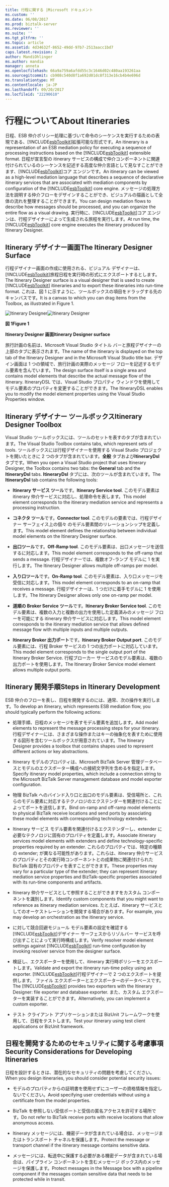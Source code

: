 ```yaml
---
title: 行程に関する |Microsoft ドキュメント
ms.custom: ''
ms.date: 06/08/2017
ms.prod: biztalk-server
ms.reviewer: ''
ms.suite: ''
ms.tgt_pltfrm: ''
ms.topic: article
ms.assetid: 4d34632f-8652-49dd-97b7-2513aacc1bd7
caps.latest.revision: 2
author: MandiOhlinger
ms.author: mandia
manager: anneta
ms.openlocfilehash: 66a9a759a6afdd55c3c1646d02c480aa193261aa
ms.sourcegitcommit: cb908c540d8f1a692d01dc8f313e16cb4b4e696d
ms.translationtype: MT
ms.contentlocale: ja-JP
ms.lasthandoff: 09/20/2017
ms.locfileid: "22290610"
---
```

# <a name="about-itineraries"></a><span data-ttu-id="ca27e-102">行程について</span><span class="sxs-lookup"><span data-stu-id="ca27e-102">About Itineraries</span></span>
<span data-ttu-id="ca27e-103">日程、ESB 仲介ポリシー処理に基づいて命令のシーケンスを実行するための表現である、[!INCLUDE[esbToolkit](../includes/esbtoolkit-md.md)]拡張可能な形式です。</span><span class="sxs-lookup"><span data-stu-id="ca27e-103">An itinerary is a representation of an ESB mediation policy for executing a sequence of processing instructions based on the [!INCLUDE[esbToolkit](../includes/esbtoolkit-md.md)] extensible format.</span></span> <span data-ttu-id="ca27e-104">日程が宣言型の itinerary サービスの構成で仲介コンポーネントに関連付けられているのシーケンスを記述する高度な仲介言語として見なすことができます、[!INCLUDE[esbToolkit](../includes/esbtoolkit-md.md)]コア エンジンです。</span><span class="sxs-lookup"><span data-stu-id="ca27e-104">An itinerary can be viewed as a high-level mediation language that describes a sequence of declarative itinerary services that are associated with mediation components by configuration of the [!INCLUDE[esbToolkit](../includes/esbtoolkit-md.md)] core engine.</span></span> <span data-ttu-id="ca27e-105">メッセージの処理方法を説明する仲介フローをデザインすることができ、ビジュアルの描画として全体の流れを整理することができます。</span><span class="sxs-lookup"><span data-stu-id="ca27e-105">You can design mediation flows to describe how messages should be processed, and you can organize the entire flow as a visual drawing.</span></span> <span data-ttu-id="ca27e-106">実行時に、[!INCLUDE[esbToolkit](../includes/esbtoolkit-md.md)]コア エンジンは、行程デザイナーによって生成される旅程を実行します。</span><span class="sxs-lookup"><span data-stu-id="ca27e-106">At run time, the [!INCLUDE[esbToolkit](../includes/esbtoolkit-md.md)] core engine executes the itinerary produced by Itinerary Designer.</span></span>  
  
## <a name="the-itinerary-designer-surface"></a><span data-ttu-id="ca27e-107">Itinerary デザイナー画面</span><span class="sxs-lookup"><span data-stu-id="ca27e-107">The Itinerary Designer Surface</span></span>  
 <span data-ttu-id="ca27e-108">行程デザイナー画面の作成に使用される、ビジュアル デザイナーは、[!INCLUDE[esbToolkit](../includes/esbtoolkit-md.md)]旅程日程を実行時の形式にエクスポートするとします。</span><span class="sxs-lookup"><span data-stu-id="ca27e-108">The Itinerary Designer surface is a visual designer that is used to create [!INCLUDE[esbToolkit](../includes/esbtoolkit-md.md)] itineraries and to export these itineraries into run-time format.</span></span> <span data-ttu-id="ca27e-109">これは、図 1 に示すように、ツールボックスの項目をドラッグする先のキャンバスです。</span><span class="sxs-lookup"><span data-stu-id="ca27e-109">It is a canvas to which you can drag items from the Toolbox, as illustrated in Figure 1.</span></span>  
  
 <span data-ttu-id="ca27e-110">![Itinerary Designer](../esb-toolkit/media/ch5-itinerarydesigner.gif "Ch5 ItineraryDesigner")</span><span class="sxs-lookup"><span data-stu-id="ca27e-110">![Itinerary Designer](../esb-toolkit/media/ch5-itinerarydesigner.gif "Ch5-ItineraryDesigner")</span></span>  
  
 <span data-ttu-id="ca27e-111">**図 1**</span><span class="sxs-lookup"><span data-stu-id="ca27e-111">**Figure 1**</span></span>  
  
 <span data-ttu-id="ca27e-112">**Itinerary Designer 画面**</span><span class="sxs-lookup"><span data-stu-id="ca27e-112">**Itinerary Designer surface**</span></span>  
  
 <span data-ttu-id="ca27e-113">旅行計画の名前は、Microsoft Visual Studio タイトル バーと旅程デザイナーの上部のタブに表示されます。</span><span class="sxs-lookup"><span data-stu-id="ca27e-113">The name of the itinerary is displayed on the top tab of the Itinerary Designer and in the Microsoft Visual Studio title bar.</span></span> <span data-ttu-id="ca27e-114">デザイン画面は 1 つの領域で、旅行計画の実際のメッセージ フローを記述するモデル要素を含んでいます。</span><span class="sxs-lookup"><span data-stu-id="ca27e-114">The design surface itself is a single area and contains model elements that describe the actual message flow of the itinerary.</span></span> <span data-ttu-id="ca27e-115">ItineraryDSL では、Visual Studio プロパティ ウィンドウを使用してモデル要素のプロパティを変更することができます。</span><span class="sxs-lookup"><span data-stu-id="ca27e-115">The ItineraryDSL enables you to modify the model element properties using the Visual Studio Properties window.</span></span>  
  
## <a name="itinerary-designer-toolbox"></a><span data-ttu-id="ca27e-116">Itinerary デザイナー ツールボックス</span><span class="sxs-lookup"><span data-stu-id="ca27e-116">Itinerary Designer Toolbox</span></span>  
 <span data-ttu-id="ca27e-117">Visual Studio ツールボックスには、ツールのセットを表すのタブが含まれています。</span><span class="sxs-lookup"><span data-stu-id="ca27e-117">The Visual Studio Toolbox contains tabs, which represent sets of tools.</span></span> <span data-ttu-id="ca27e-118">ツールボックスには行程デザイナーを使用する Visual Studio プロジェクトを開いたときに 2 つのタブが含まれています。**全般** タブおよび**ItineraryDsl**タブです。</span><span class="sxs-lookup"><span data-stu-id="ca27e-118">When you open a Visual Studio project that uses Itinerary Designer, the Toolbox contains two tabs: the **General** tab and the **ItineraryDsl** tabs.</span></span> <span data-ttu-id="ca27e-119">**ItineraryDsl**  タブには、次のツールが含まれています。</span><span class="sxs-lookup"><span data-stu-id="ca27e-119">The **ItineraryDsl** tab contains the following tools:</span></span>  
  
-   <span data-ttu-id="ca27e-120">**Itinerary サービス ツール**です。</span><span class="sxs-lookup"><span data-stu-id="ca27e-120">**Itinerary Service tool**.</span></span> <span data-ttu-id="ca27e-121">このモデル要素は itinerary 仲介サービスに対応し、処理命令を表します。</span><span class="sxs-lookup"><span data-stu-id="ca27e-121">This model element corresponds to the itinerary mediation service and represents a processing instruction.</span></span>  
  
-   <span data-ttu-id="ca27e-122">**コネクタ ツール**です。</span><span class="sxs-lookup"><span data-stu-id="ca27e-122">**Connector tool**.</span></span> <span data-ttu-id="ca27e-123">このモデルの要素では、行程デザイナー サーフェイス上の個々 のモデル要素間のリレーションシップを定義します。</span><span class="sxs-lookup"><span data-stu-id="ca27e-123">This model element defines the relationship between individual model elements on the Itinerary Designer surface.</span></span>  
  
-   <span data-ttu-id="ca27e-124">**出口ツール**です。</span><span class="sxs-lookup"><span data-stu-id="ca27e-124">**Off-Ramp tool**.</span></span> <span data-ttu-id="ca27e-125">このモデル要素は、出口メッセージを送信するに対応します。</span><span class="sxs-lookup"><span data-stu-id="ca27e-125">This model element corresponds to the off-ramp that sends a message.</span></span> <span data-ttu-id="ca27e-126">行程デザイナーでは、複数オフ-ランプ モデルに 1 を実行します。</span><span class="sxs-lookup"><span data-stu-id="ca27e-126">The Itinerary Designer allows multiple off-ramps per model.</span></span>  
  
-   <span data-ttu-id="ca27e-127">**入り口ツール**です。</span><span class="sxs-lookup"><span data-stu-id="ca27e-127">**On-Ramp tool**.</span></span> <span data-ttu-id="ca27e-128">このモデル要素は、入り口メッセージを受信に対応します。</span><span class="sxs-lookup"><span data-stu-id="ca27e-128">This model element corresponds to an on-ramp that receives a message.</span></span> <span data-ttu-id="ca27e-129">行程デザイナーは、1 つだけに着手モデルに 1 を使用します。</span><span class="sxs-lookup"><span data-stu-id="ca27e-129">The Itinerary Designer allows only one on-ramp per model.</span></span>  
  
-   <span data-ttu-id="ca27e-130">**道順の Broker Service ツール**です。</span><span class="sxs-lookup"><span data-stu-id="ca27e-130">**Itinerary Broker Service tool**.</span></span> <span data-ttu-id="ca27e-131">このモデル要素は、複数の入力と複数の出力を使用した定義済みのメッセージ フローを可能にする itinerary 仲介サービスに対応します。</span><span class="sxs-lookup"><span data-stu-id="ca27e-131">This model element corresponds to the itinerary mediation service that allows defined message flow with multiple inputs and multiple outputs.</span></span>  
  
-   <span data-ttu-id="ca27e-132">**Itinerary Broker 出力ポート**です。</span><span class="sxs-lookup"><span data-stu-id="ca27e-132">**Itinerary Broker Output port**.</span></span> <span data-ttu-id="ca27e-133">このモデル要素には、行程 Broker サービスの 1 つの出力ポートに対応しています。</span><span class="sxs-lookup"><span data-stu-id="ca27e-133">This model element corresponds to the single output port of the Itinerary Broker Service.</span></span> <span data-ttu-id="ca27e-134">行程ブローカー サービスのモデル要素は、複数の出力ポートを使用します。</span><span class="sxs-lookup"><span data-stu-id="ca27e-134">The Itinerary Broker Service model element allows multiple output ports.</span></span>  
  
## <a name="steps-in-itinerary-development"></a><span data-ttu-id="ca27e-135">Itinerary 開発手順</span><span class="sxs-lookup"><span data-stu-id="ca27e-135">Steps in Itinerary Development</span></span>  
 <span data-ttu-id="ca27e-136">ESB 仲介のフローを表し、日程を開発するのには、通常、次の操作を実行します。</span><span class="sxs-lookup"><span data-stu-id="ca27e-136">To develop an itinerary, which represents ESB mediation flow, you should typically perform the following actions:</span></span>  
  
-   <span data-ttu-id="ca27e-137">処理手順、日程のメッセージを表すモデル要素を追加します。</span><span class="sxs-lookup"><span data-stu-id="ca27e-137">Add model elements to represent the message processing steps for your itinerary.</span></span> <span data-ttu-id="ca27e-138">行程デザイナーには、さまざまな操作またはキーの抽象化を表すために使用する図形を含むツールボックスが用意されています。</span><span class="sxs-lookup"><span data-stu-id="ca27e-138">The Itinerary Designer provides a toolbox that contains shapes used to represent different actions or key abstractions.</span></span>  
  
-   <span data-ttu-id="ca27e-139">Itinerary モデルのプロパティは、Microsoft BizTalk Server 管理データベースとモデルのエクスポーター構成への接続文字列を含めるを指定します。</span><span class="sxs-lookup"><span data-stu-id="ca27e-139">Specify itinerary model properties, which include a connection string to the Microsoft BizTalk Server management database and model exporter configuration.</span></span>  
  
-   <span data-ttu-id="ca27e-140">物理 BizTalk へのバインド入り口と出口のモデル要素は、受信場所と、これらのモデル要素に対応するテクノロジのエクステンダーを関連付けることによってポートを送信します。</span><span class="sxs-lookup"><span data-stu-id="ca27e-140">Bind on-ramp and off-ramp model elements to physical BizTalk receive locations and send ports by associating these model elements with corresponding technology extenders.</span></span>  
  
-   <span data-ttu-id="ca27e-141">Itinerary サービス モデル要素を関連付けるエクステンダーし、extender に必要なテクノロジに固有のプロパティを定義します。</span><span class="sxs-lookup"><span data-stu-id="ca27e-141">Associate itinerary services model elements with extenders and define technology-specific properties required by an extender.</span></span> <span data-ttu-id="ca27e-142">これらのプロパティでは、特定の種類の extender; が異なる可能性があります。これらは、itinerary 仲介サービスのプロパティとその実行時コンポーネントとの成果物に関連付けられた BizTalk 固有のプロパティを表すことができます。</span><span class="sxs-lookup"><span data-stu-id="ca27e-142">These properties may vary for a particular type of the extender; they can represent itinerary mediation service properties and BizTalk-specific properties associated with its run-time components and artifacts.</span></span>  
  
-   <span data-ttu-id="ca27e-143">Itinerary 仲介サービスとして参照することができますをカスタム コンポーネントを識別します。</span><span class="sxs-lookup"><span data-stu-id="ca27e-143">Identify custom components that you might want to reference as itinerary mediation services.</span></span> <span data-ttu-id="ca27e-144">たとえば、itinerary サービスとしてのオーケストレーションを開発する場合があります。</span><span class="sxs-lookup"><span data-stu-id="ca27e-144">For example, you may develop an orchestration as the itinerary service.</span></span>  
  
-   <span data-ttu-id="ca27e-145">に対して競合回避モジュール モデル要素の設定を確認する[!INCLUDE[esbToolkit](../includes/esbtoolkit-md.md)]デザイナー サーフェスからリゾルバー サービスを呼び出すことによって実行時構成します。</span><span class="sxs-lookup"><span data-stu-id="ca27e-145">Verify resolver model element settings against [!INCLUDE[esbToolkit](../includes/esbtoolkit-md.md)] run-time configuration by invoking resolver service from the designer surface.</span></span>  
  
-   <span data-ttu-id="ca27e-146">検証し、エクスポーターを使用して、itinerary 実行時ポリシーをエクスポートします。</span><span class="sxs-lookup"><span data-stu-id="ca27e-146">Validate and export the itinerary run-time policy using an exporter.</span></span> <span data-ttu-id="ca27e-147">[!INCLUDE[esbToolkit](../includes/esbtoolkit-md.md)]行程デザイナーで 2 つのエクスポートを提供します。 ファイル エクスポーターとエクスポーターのデータベースです。</span><span class="sxs-lookup"><span data-stu-id="ca27e-147">The [!INCLUDE[esbToolkit](../includes/esbtoolkit-md.md)] provides two exporters with the Itinerary Designer: file exporter and database exporter.</span></span> <span data-ttu-id="ca27e-148">また、カスタム エクスポーターを実装することができます。</span><span class="sxs-lookup"><span data-stu-id="ca27e-148">Alternatively, you can implement a custom exporter.</span></span>  
  
-   <span data-ttu-id="ca27e-149">テスト クライアント アプリケーションまたは BizUnit フレームワークを使用して、日程をテストします。</span><span class="sxs-lookup"><span data-stu-id="ca27e-149">Test your itinerary using test client applications or BizUnit framework.</span></span>  
  
## <a name="security-considerations-for-developing-itineraries"></a><span data-ttu-id="ca27e-150">日程を開発するためのセキュリティに関する考慮事項</span><span class="sxs-lookup"><span data-stu-id="ca27e-150">Security Considerations for Developing Itineraries</span></span>  
 <span data-ttu-id="ca27e-151">日程を設計するときは、潜在的なセキュリティの問題を考慮してください。</span><span class="sxs-lookup"><span data-stu-id="ca27e-151">When you design itineraries, you should consider potential security issues:</span></span>  
  
-   <span data-ttu-id="ca27e-152">モデルのプロパティからの証明書を使用せずにユーザーの資格情報を指定しないでください。</span><span class="sxs-lookup"><span data-stu-id="ca27e-152">Avoid specifying user credentials without using a certificate from the model properties.</span></span>  
  
-   <span data-ttu-id="ca27e-153">BizTalk を参照しない受信ポートと受信の匿名アクセスを許可する場所です。</span><span class="sxs-lookup"><span data-stu-id="ca27e-153">Do not refer to BizTalk receive ports with receive locations that allow anonymous access.</span></span>  
  
-   <span data-ttu-id="ca27e-154">Itinerary メッセージには、機密データが含まれている場合は、メッセージまたはトランスポート チャネルを保護します。</span><span class="sxs-lookup"><span data-stu-id="ca27e-154">Protect the message or transport channel if the itinerary message contains sensitive data.</span></span>  
  
-   <span data-ttu-id="ca27e-155">メッセージには、転送中に保護する必要がある機密データが含まれている場合は、パイプライン コンポーネントを含むメッセージ ボックス内のメッセージを保護します。</span><span class="sxs-lookup"><span data-stu-id="ca27e-155">Protect messages in the Message box with a pipeline component if the messages contain sensitive data that needs to be protected while in transit.</span></span>